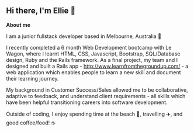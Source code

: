 ## Hi there, I'm Ellie 👋

**About me**

I am a junior fullstack developer based in Melbourne, Australia :round_pushpin:

I recently completed a 6 month Web Development bootcamp with Le Wagon, where I learnt HTML, CSS, Javascript, Bootstrap, SQL/Database design, Ruby and the Rails framework. As a final project, my team and I designed and built a Rails app - http://www.learnfromthegroundup.com/ - a web application which enables people to learn a new skill and document their learning journey. 

My background in Customer Success/Sales allowed me to be collaborative, adaptive to feedback, and understand client requirements - all skills which have been helpful transitioning careers into software development.

Outside of coding, I enjoy spending time at the beach :ocean:, travelling :airplane:, and good coffee/food! :coffee:



